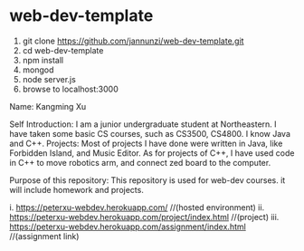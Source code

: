 # web-dev-template

1. git clone https://github.com/jannunzi/web-dev-template.git
1. cd web-dev-template
1. npm install
1. mongod
1. node server.js
1. browse to localhost:3000


Name: Kangming Xu

Self Introduction:
I am a junior undergraduate student at Northeastern. I have taken some basic CS courses, such as CS3500, CS4800. I know Java and C++.
Projects: Most of projects I have done were written in Java, like Forbidden Island, and Music Editor.  As for projects of C++, I have used code in C++ to move robotics arm, and connect zed board to the computer.

Purpose of this repository:
This repository is used for web-dev courses. it will include homework and projects.

i. https://peterxu-webdev.herokuapp.com/ //(hosted environment)
ii. https://peterxu-webdev.herokuapp.com/project/index.html //(project)
iii. https://peterxu-webdev.herokuapp.com/assignment/index.html //(assignment link)
